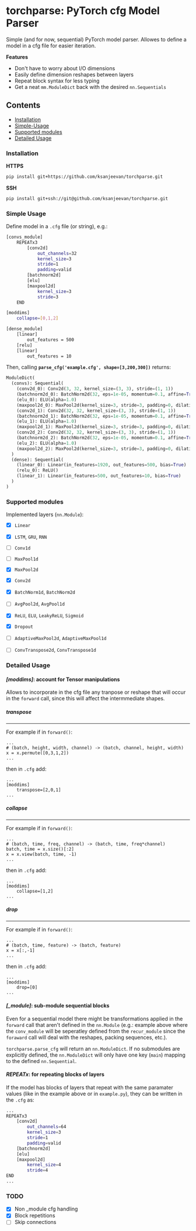 # torchparse: PyTorch cfg Model Parser

Simple (and for now, sequential) PyTorch model parser. Allowes to define a model in a cfg file for easier iteration.

**Features**

- Don't have to worry about I/O dimensions
- Easily define dimension reshapes between layers
- Repeat block syntax for less typing
- Get a neat `mm.ModuleDict` back with the desired `nn.Sequentials`

## Contents
- [Installation](#installation)
- [Simple-Usage](#simple-usage)
- [Supported modules](#supported-modules)
- [Detailed Usage](#detailed-usage)

### Installation

**HTTPS**
```bash
pip install git+https://github.com/ksanjeevan/torchparse.git
```
**SSH**
```bash
pip install git+ssh://git@github.com/ksanjeevan/torchparse.git
```


### Simple Usage

Define model in a `.cfg` file (or string), e.g.:

```bash
[convs_module]
    REPEATx3
        [conv2d]
            out_channels=32
            kernel_size=3
            stride=1
            padding=valid
        [batchnorm2d]
        [elu]
        [maxpool2d]
            kernel_size=3
            stride=3
    END

[moddims]
    collapse=[0,1,2]

[dense_module]
    [linear]
        out_features = 500
    [relu]
    [linear]
        out_features = 10
```
Then, calling **`parse_cfg('example.cfg', shape=[3,200,300])`** returns:

```python
ModuleDict(
  (convs): Sequential(
    (conv2d_0): Conv2d(3, 32, kernel_size=(3, 3), stride=(1, 1))
    (batchnorm2d_0): BatchNorm2d(32, eps=1e-05, momentum=0.1, affine=True, track_running_stats=True)
    (elu_0): ELU(alpha=1.0)
    (maxpool2d_0): MaxPool2d(kernel_size=3, stride=3, padding=0, dilation=1, ceil_mode=False)
    (conv2d_1): Conv2d(32, 32, kernel_size=(3, 3), stride=(1, 1))
    (batchnorm2d_1): BatchNorm2d(32, eps=1e-05, momentum=0.1, affine=True, track_running_stats=True)
    (elu_1): ELU(alpha=1.0)
    (maxpool2d_1): MaxPool2d(kernel_size=3, stride=3, padding=0, dilation=1, ceil_mode=False)
    (conv2d_2): Conv2d(32, 32, kernel_size=(3, 3), stride=(1, 1))
    (batchnorm2d_2): BatchNorm2d(32, eps=1e-05, momentum=0.1, affine=True, track_running_stats=True)
    (elu_2): ELU(alpha=1.0)
    (maxpool2d_2): MaxPool2d(kernel_size=3, stride=3, padding=0, dilation=1, ceil_mode=False)
  )
  (dense): Sequential(
    (linear_0): Linear(in_features=1920, out_features=500, bias=True)
    (relu_0): ReLU()
    (linear_1): Linear(in_features=500, out_features=10, bias=True)
  )
)

```




### Supported modules

Implemented layers (`nn.Module`):

- [x] `Linear`
- [x] `LSTM`, `GRU`, `RNN`
- [ ] `Conv1d`
- [ ] `MaxPool1d`
- [x] `MaxPool2d`
- [x] `Conv2d`
- [x] `BatchNorm1d`, `BatchNorm2d`
- [ ] `AvgPool2d`, `AvgPool1d`
- [x] `ReLU`, `ELU`, `LeakyReLU`, `Sigmoid`
- [x] `Dropout`
- [ ] `AdaptiveMaxPool2d`, `AdaptiveMaxPool1d`
- [ ] `ConvTranspose2d`, `ConvTranspose1d`


### Detailed Usage


#### *[moddims]*: account for Tensor manipulations

Allows to incorporate in the cfg file any tranpose or reshape that will occur in the `forward` call, since this will affect the  intermmediate shapes.

##### transpose
---

For example if in `forward()`:
```
...
# (batch, height, width, channel) -> (batch, channel, height, width)
x = x.permute([0,3,1,2])
...
```

then in `.cfg` add:

```
...
[moddims]
	transpose=[2,0,1]
...
```


##### collapse
---

For example if in `forward()`:
```
...
# (batch, time, freq, channel) -> (batch, time, freq*channel)
batch, time = x.size()[:2]
x = x.view(batch, time, -1)
...
```

then in `.cfg` add:

```
...
[moddims]
	collapse=[1,2]
...
```

##### drop
---

For example if in `forward()`:
```
...
# (batch, time, feature) -> (batch, feature)
x = x[:,-1]
...
```

then in `.cfg` add:

```
...
[moddims]
	drop=[0]
...
```


#### *[_module]*: sub-module sequential blocks
Even for a sequential model there might be transformations applied in the `forward` call that aren't defined in the `nn.Module` (e.g.: example above where the `conv_module` will be seperatley defined from the `recur_module` since the `foraward` call will deal with the reshapes, packing sequences, etc.). 

`torchparse.parse_cfg` will return an `nn.ModuleDict`. If no submodules are explicitly defined, the `nn.ModuleDict` will only have one key (`main`) mapping to the defined `nn.Sequential`.

#### *REPEATx*: for repeating blocks of layers

If the model has blocks of layers that repeat with the same paramater values (like in the example above or in `example.py`), they can be written in the `.cfg` as:

```bash
...
REPEATx3
    [conv2d]
        out_channels=64
        kernel_size=3
        stride=1
        padding=valid
    [batchnorm2d]
    [elu]
    [maxpool2d]
        kernel_size=4
        stride=4
END
...
```


### TODO

- [x] Non _module cfg handling
- [x] Block repetitions
- [ ] Skip connections
